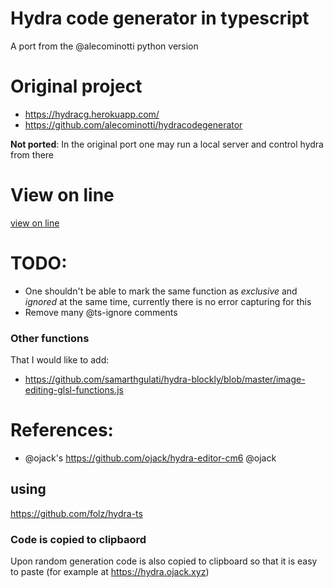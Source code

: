 # Hydra code generator in typescript

A port from the @alecominotti python version

# Original project
- https://hydracg.herokuapp.com/
- https://github.com/alecominotti/hydracodegenerator

**Not ported**: In the original port one may run a local server and control hydra from there

# View on line

<a href="https://alvarobyrne.github.io/hydra-code-generator/" target="_blank">view on line</a>

# TODO:

- One shouldn't be able to mark the same function as _exclusive_ and _ignored_ at the same time, currently there is no error capturing for this
- Remove many @ts-ignore comments
### Other functions 

That I would like to add:
- https://github.com/samarthgulati/hydra-blockly/blob/master/image-editing-glsl-functions.js

# References:

- @ojack's https://github.com/ojack/hydra-editor-cm6 @ojack

## using 

https://github.com/folz/hydra-ts

### Code is copied to clipbaord

Upon random generation code is also copied to clipboard so that it is easy to paste (for example at https://hydra.ojack.xyz)